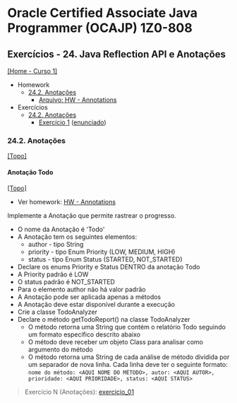 # Oracle Certified Associate Java Programmer (OCAJP) 1Z0-808

## Exercícios - 24. Java Reflection API e Anotações
[[Home - Curso 1]](../../README.md#curso-1)<br />

- Homework
  - [24.2. Anotações](#242-anotações)
    - [Arquivo: HW - Annotations](./02_arquivos/homework/HW%20-%20Annotations.pdf)
- Exercícios
  - [24.2. Anotações](#242-anotações)
    - [Exercício 1](./exercicio_01/) ([enunciado](#anotação-todo))

### 24.2. Anotações
[[Topo]](#)<br />

#### Anotação Todo
[[Topo]](#)<br />

- Ver homework: [HW - Annotations](./02_arquivos/homework/HW%20-%20Annotations.pdf)

Implemente a Anotação que permite rastrear o progresso.

- O nome da Anotação é 'Todo'
- A Anotação tem os seguintes elementos:
  - author - tipo String
  - priority - tipo Enum Priority (LOW, MEDIUM, HIGH)
  - status - tipo Enum Status (STARTED, NOT_STARTED)
- Declare os enums Priority e Status DENTRO da anotação Todo
- A Priority padrão é LOW
- O status padrão é NOT_STARTED
- Para o elemento author não há valor padrão
- A Anotação pode ser aplicada apenas a métodos
- A Anotação deve estar disponível durante a execução
- Crie a classe TodoAnalyzer
- Declare o método getTodoReport() na classe TodoAnalyzer
  - O método retorna uma String que contém o relatório Todo seguindo um formato específico descrito abaixo
  - O método deve receber um objeto Class para analisar como argumento do método
  - O método retorna uma String de cada análise de método dividida por um separador de nova linha. Cada linha deve ter o seguinte formato: `nome do método: <AQUI NOME DO MÉTODO>, autor: <AQUI AUTOR>, prioridade: <AQUI PRIORIDADE>, status: <AQUI STATUS>`

> Exercício N (Anotações): [exercicio_01](./exercicio_01/)
